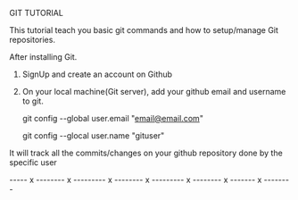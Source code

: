 GIT TUTORIAL

This tutorial teach you basic git commands and how to setup/manage Git repositories.

After installing Git.
1. SignUp and create an account on Github
2. On your local machine(Git server), add your github email and username to git.

	git config --global user.email "email@email.com"                       

	git config --glocal user.name  "gituser"                                  

It will track all the commits/changes on your github repository done by the specific user

----- x -------- x --------- x -------- x --------- x -------- x ------- x --------
